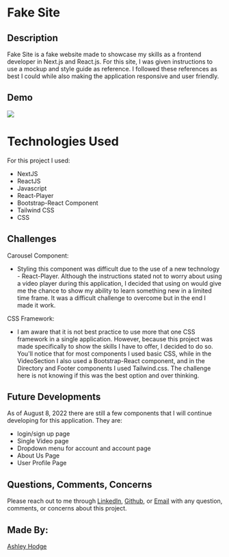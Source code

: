 # Fake Site

## Description
Fake Site is a fake website made to showcase my skills as a frontend developer in Next.js and React.js. For this site, I was given instructions to use a mockup and style guide as reference. I followed these references as best I could while also making the application responsive and user friendly.

## Demo
<img src="public/images/demo.gif"></img>

# Technologies Used
For this project I used: 
- NextJS
- ReactJS
- Javascript
- React-Player
- Bootstrap-React Component
- Tailwind CSS
- CSS

## Challenges
Carousel Component:
- Styling this component was difficult due to the use of a new technology - React-Player. Although the instructions stated not to worry about using a video player during this application, I decided that using on would give me the chance to show my ability to learn something new in a limited time frame. It was a difficult challenge to overcome but in the end I made it work.

CSS Framework: 
- I am aware that it is not best practice to use more that one CSS framework in a single application. However, because this project was made specifically to show the skills I have to offer, I decided to do so. You'll notice that for most components I used basic CSS, while in the VideoSection I also used a Bootstrap-React component, and in the Directory and Footer components I used Tailwind.css. The challenge here is not knowing if this was the best option and over thinking.

## Future Developments
As of August 8, 2022 there are still a few components that I will continue developing for this application. They are:
- login/sign up page
- Single Video page
- Dropdown menu for account and account page
- About Us Page
- User Profile Page

## Questions, Comments, Concerns
Please reach out to me through [LinkedIn](https://www.linkedin.com/in/ashley-hodge/), [Github](https://github.com/ashleyhodge), or [Email](mailto:ashhogde@comcast.net) with any question, comments, or concerns about this project.

## Made By:
[Ashley Hodge](https://ashleyhodge.github.io/ashley-portfolio/)
